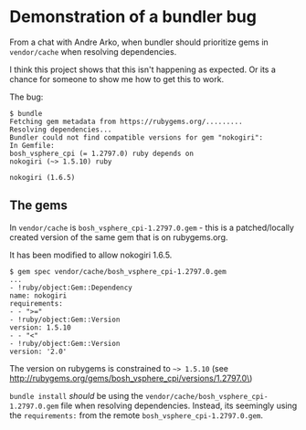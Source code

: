 Demonstration of a bundler bug
==============================

From a chat with Andre Arko, when bundler should prioritize gems in `vendor/cache` when resolving dependencies.

I think this project shows that this isn't happening as expected. Or its a chance for someone to show me how to get this to work.

The bug:

```
$ bundle
Fetching gem metadata from https://rubygems.org/.........
Resolving dependencies...
Bundler could not find compatible versions for gem "nokogiri":
In Gemfile:
bosh_vsphere_cpi (= 1.2797.0) ruby depends on
nokogiri (~> 1.5.10) ruby

nokogiri (1.6.5)
```

The gems
--------

In `vendor/cache` is `bosh_vsphere_cpi-1.2797.0.gem` - this is a patched/locally created version of the same gem that is on rubygems.org.

It has been modified to allow nokogiri 1.6.5.

```
$ gem spec vendor/cache/bosh_vsphere_cpi-1.2797.0.gem
...
- !ruby/object:Gem::Dependency
name: nokogiri
requirements:
- - ">="
- !ruby/object:Gem::Version
version: 1.5.10
- - "<"
- !ruby/object:Gem::Version
version: '2.0'
```

The version on rubygems is constrained to `~> 1.5.10` (see http://rubygems.org/gems/bosh_vsphere_cpi/versions/1.2797.0\)

`bundle install` *should* be using the `vendor/cache/bosh_vsphere_cpi-1.2797.0.gem` file when resolving dependencies. Instead, its seemingly using the `requirements:` from the remote `bosh_vsphere_cpi-1.2797.0.gem`.
